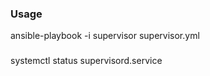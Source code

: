 
### Usage

ansible-playbook -i supervisor supervisor.yml


### 
systemctl status supervisord.service
